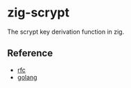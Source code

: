 # zig-scrypt

The scrypt key derivation function in zig.

## Reference

- [rfc](https://tools.ietf.org/html/rfc7914)
- [golang](https://github.com/golang/crypto/blob/master/scrypt/scrypt.go)
